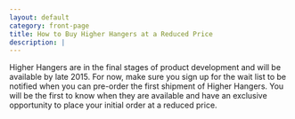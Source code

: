 ```yaml
---
layout: default
category: front-page
title: How to Buy Higher Hangers at a Reduced Price
description: |
---
```

Higher Hangers are in the final stages of product development and will be available by late 2015. For now, make sure you sign up for the wait list to be notified when you can pre-order the first shipment of Higher Hangers. You will be the first to know when they are available and have an exclusive opportunity to place your initial order at a reduced price.